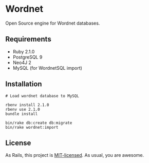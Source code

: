 # Wordnet

Open Source engine for Wordnet databases.

## Requirements

- Ruby 2.1.0
- PostgreSQL 9
- Neo4J 2
- MySQL (for WordnetSQL import)

## Installation

```
# Load wordnet database to MySQL

rbenv install 2.1.0
rbenv use 2.1.0
bundle install

bin/rake db:create db:migrate
bin/rake wordnet:import
```

## License

As Rails, this project is [MIT-licensed](http://opensource.org/licenses/mit-license.php). As usual, you are awesome.
